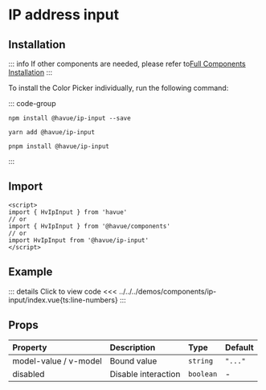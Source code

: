 # IP address input

## Installation

::: info
If other components are needed, please refer to[Full Components Installation](./index.md)
:::

To install the Color Picker individually, run the following command:

::: code-group

```shell
npm install @havue/ip-input --save
```

```shell
yarn add @havue/ip-input
```

```shell
pnpm install @havue/ip-input
```

:::

## Import

```vue
<script>
import { HvIpInput } from 'havue'
// or 
import { HvIpInput } from '@havue/components'
// or
import HvIpInput from '@havue/ip-input'
</script>
```

## Example

<script setup>
import Demo from '@/components/ip-input/index.vue'
</script>

<Demo></Demo>

::: details Click to view code
<<< ../../../demos/components/ip-input/index.vue{ts:line-numbers}
:::

## Props

| Property              | Description | Type        | Default   |
| :-------------------- | :---------- | :---------- | :-------- |
| model-value / v-model | Bound value      | `string`  | `"..."` |
| disabled              | Disable interaction  | `boolean` | -       |
